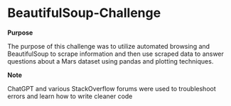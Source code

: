 # BeautifulSoup-Challenge

**Purpose**

The purpose of this challenge was to utilize automated browsing and BeautifulSoup to scrape information and then use scraped data to answer questions about a Mars dataset using pandas and plotting techniques.

**Note**

ChatGPT and various StackOverflow forums were used to troubleshoot errors and learn how to write cleaner code

